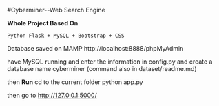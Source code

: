 #Cyberminer--Web Search Engine

**Whole Project Based On**

    Python Flask + MySQL + Bootstrap + CSS

Database saved on MAMP http://localhost:8888/phpMyAdmin

have MySQL running and enter the information in config.py
and create a database name cyberminer (command also in dataset/readme.md)

then
**Run**
cd to the current folder
python app.py

then go to http://127.0.0.1:5000/
